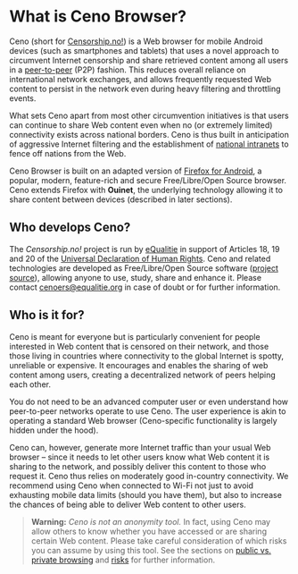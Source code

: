 # What is Ceno Browser?

Ceno (short for [Censorship.no!][]) is a Web browser for mobile Android devices (such as smartphones and tablets) that uses a novel approach to circumvent Internet censorship and share retrieved content among all users in a [peer-to-peer][P2P] (P2P) fashion.  This reduces overall reliance on international network exchanges, and allows frequently requested Web content to persist in the network even during heavy filtering and throttling events.

[Censorship.no!]: https://censorship.no/
[P2P]: https://en.wikipedia.org/wiki/Peer-to-peer

What sets Ceno apart from most other circumvention initiatives is that users can continue to share Web content even when no (or extremely limited) connectivity exists across national borders.  Ceno is thus built in anticipation of aggressive Internet filtering and the establishment of [national intranets][] to fence off nations from the Web.

[national intranets]: https://en.wikipedia.org/wiki/National_intranet

Ceno Browser is built on an adapted version of [Firefox for Android][], a popular, modern, feature-rich and secure Free/Libre/Open Source browser.  Ceno extends Firefox with **Ouinet**, the underlying technology allowing it to share content between devices (described in later sections).

[Firefox for Android]: https://www.mozilla.org/firefox/android/

## Who develops Ceno?

The *Censorship.no!* project is run by [eQualitie][] in support of Articles 18, 19 and 20 of the [Universal Declaration of Human Rights][].  Ceno and related technologies are developed as Free/Libre/Open Source software ([project source][Ceno-repos]), allowing anyone to use, study, share and enhance it.  Please contact <cenoers@equalitie.org> in case of doubt or for further information.

[eQualitie]: https://equalit.ie/
[Universal Declaration of Human Rights]: https://www.un.org/en/universal-declaration-human-rights/
[Ceno-repos]: https://gitlab.com/censorship-no/
    "Ceno source code repositories"

## Who is it for?

Ceno is meant for everyone but is particularly convenient for people interested in Web content that is censored on their network, and those those living in countries where connectivity to the global Internet is spotty, unreliable or expensive.  It encourages and enables the sharing of web content among users, creating a decentralized network of peers helping each other.

You do not need to be an advanced computer user or even understand how peer-to-peer networks operate to use Ceno.  The user experience is akin to operating a standard Web browser (Ceno-specific functionality is largely hidden under the hood).

Ceno can, however, generate more Internet traffic than your usual Web browser – since it needs to let other users know what Web content it is sharing to the network, and possibly deliver this content to those who request it.  Ceno thus relies on moderately good in-country connectivity.  We recommend using Ceno when connected to Wi-Fi not just to avoid exhausting mobile data limits (should you have them), but also to increase the chances of being able to deliver Web content to other users.

> **Warning:** *Ceno is not an anonymity tool.*  In fact, using Ceno may allow others to know whether you have accessed or are sharing certain Web content.  Please take careful consideration of which risks you can assume by using this tool.  See the sections on [public vs. private browsing](../concepts/public-private.md) and [risks](../concepts/risks.md) for further information.
